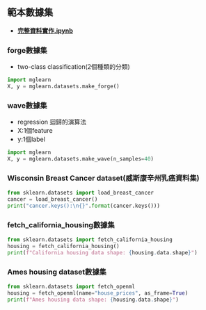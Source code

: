 ## 範本數據集

- [**完整資料實作.ipynb**](./README.ipynb)

### forge數據集
- two-class classification(2個種類的分類)

```python
import mglearn
X, y = mglearn.datasets.make_forge()
```

### wave數據集
- regression 迴歸的演算法
- X:1個feature
- y:1個label

```python
import mglearn
X, y = mglearn.datasets.make_wave(n_samples=40)
```

### Wisconsin Breast Cancer dataset(威斯康辛州乳癌資料集)

```python
from sklearn.datasets import load_breast_cancer
cancer = load_breast_cancer()
print("cancer.keys():\n{}".format(cancer.keys()))
```

### fetch_california_housing數據集

```python
from sklearn.datasets import fetch_california_housing
housing = fetch_california_housing()
print(f"California housing data shape: {housing.data.shape}")
```

### Ames housing dataset數據集

```python
from sklearn.datasets import fetch_openml
housing = fetch_openml(name="house_prices", as_frame=True)
print(f"Ames housing data shape: {housing.data.shape}")
```